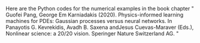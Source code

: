 Here are the Python codes for the numerical examples in the book chapter 
" Guofei Pang, George Em Karniadakis (2020). Physics-informed learning machines for PDEs: Gaussian processes versus neural networks. In Panayotis G. Kevrekidis, Avadh B. Saxena andJesus Cuevas-Maraver (Eds.), Nonlinear science: a 20/20 vision. Speringer Nature Switzerland AG. " 

